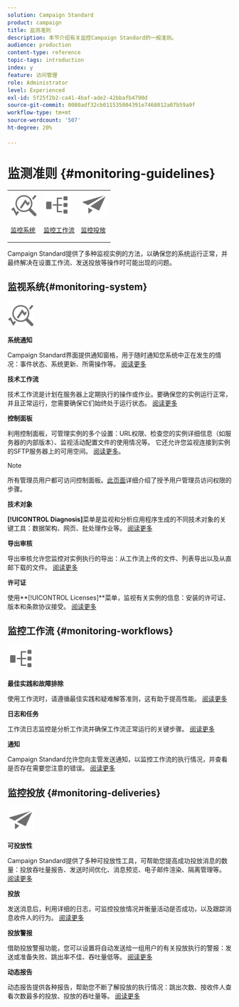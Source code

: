 ```yaml
---
solution: Campaign Standard
product: campaign
title: 监测准则
description: 本节介绍有关监控Campaign Standard的一般准则。
audience: production
content-type: reference
topic-tags: introduction
index: y
feature: 访问管理
role: Administrator
level: Experienced
exl-id: 5f25f2b2-ca41-4baf-ade2-42bbafb4790d
source-git-commit: 0080adf32cb011535004391e7468012a07b59a9f
workflow-type: tm+mt
source-wordcount: '507'
ht-degree: 20%

---
```


# 监测准则 {#monitoring-guidelines}

<table>
<tr><td><img src="assets/do-not-localize/icon_system.svg" width="60px"><p><a href="#monitoring-system">监控系统</a></p></td>
<td><img src="assets/do-not-localize/icon_workflows.svg" width="60px"><p><a href="#moniroting-workflows">监控工作流</a></p></td>
<td><img src="assets/do-not-localize/icon_send.svg" width="60px"><p><a href="#monitoring-deliveries">监控投放</a></p></td></tr>
</table>

Campaign Standard提供了多种监视实例的方法，以确保您的系统运行正常，并最终解决在设置工作流、发送投放等操作时可能出现的问题。

## 监视系统{#monitoring-system}

<img src="assets/do-not-localize/icon_system.svg" width="60px">

**系统通知**

Campaign Standard界面提供通知窗格，用于随时通知您系统中正在发生的情况：事件状态、系统更新、所需操作等。 [阅读更多](../../start/using/interface-description.md#top-bar)


**技术工作流**

技术工作流是计划在服务器上定期执行的操作或作业。要确保您的实例运行正常，并且正常运行，您需要确保它们始终处于运行状态。 [阅读更多](../../administration/using/technical-workflows.md)

**控制面板**

利用控制面板，可管理实例的多个设置：URL权限、检查您的实例详细信息（如服务器的内部版本）、监视活动配置文件的使用情况等。 它还允许您监视连接到实例的SFTP服务器上的可用空间。 [阅读更多](https://experienceleague.adobe.com/docs/control-panel/using/control-panel-home.html?lang=zh-Hans)。

>[!NOTE]
>
>所有管理员用户都可访问控制面板。[此页面](https://experienceleague.adobe.com/docs/control-panel/using/discover-control-panel/managing-permissions.html?lang=zh-Hans#discover-control-panel)详细介绍了授予用户管理员访问权限的步骤。

**技术对象**

**[!UICONTROL Diagnosis]**&#x200B;菜单是监视和分析应用程序生成的不同技术对象的关键工具：数据架构、网页、批处理作业等。 [阅读更多](../../developing/using/monitoring-data-model-changes.md)

**导出审核**

导出审核允许您监控对实例执行的导出：从工作流上传的文件、列表导出以及从直邮下载的文件。
[阅读更多](../../administration/using/auditing-export-logs.md)

**许可证**

使用&#x200B;**[!UICONTROL Licenses]**菜单，监视有关实例的信息：安装的许可证、版本和条款协议接受。
[阅读更多](../../administration/using/licenses.md)

## 监控工作流 {#monitoring-workflows}

<img src="assets/do-not-localize/icon_workflows.svg" width="60px">

**最佳实践和故障排除**

使用工作流时，请遵循最佳实践和疑难解答准则，这有助于提高性能。
[阅读更多](../../automating/using/best-practices-workflows.md)

**日志和任务**

工作流日志监控是分析工作流并确保工作流正常运行的关键步骤。
[阅读更多](../../automating/using/monitoring-workflow-execution.md#workflow-log-and-tasks)

**通知**

Campaign Standard允许您向主管发送通知，以监控工作流的执行情况，并查看是否存在需要您注意的错误。
[阅读更多](../../automating/using/monitoring-workflow-execution.md#error-management)

## 监控投放 {#monitoring-deliveries}

<img src="assets/do-not-localize/icon_send.svg" width="60px">

**可投放性**

Campaign Standard提供了多种可投放性工具，可帮助您提高成功投放消息的数量：投放吞吐量报告、发送时间优化、消息预览、电子邮件渲染、隔离管理等。
[阅读更多](../../sending/using/about-deliverability.md)

**投放**

发送消息后，利用详细的日志，可监控投放情况并衡量活动是否成功，以及跟踪消息收件人的行为。
[阅读更多](../../sending/using/monitoring-a-delivery.md)

**投放警报**

借助投放警报功能，您可以设置将自动发送给一组用户的有关投放执行的警报：发送或准备失败、跳出率不佳、吞吐量低等。
[阅读更多](../../sending/using/receiving-alerts-when-failures-happen.md)

**动态报告**

动态报告提供各种报告，帮助您不断了解投放的执行情况：跳出次数、按收件人查看次数最多的投放、投放的吞吐量等。
[阅读更多](../../reporting/using/about-dynamic-reports.md)

